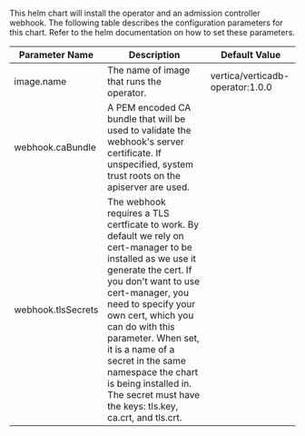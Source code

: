 This helm chart will install the operator and an admission controller webhook.  The following table describes the configuration parameters for this chart.  Refer to the helm documentation on how to set these parameters.

| Parameter Name | Description | Default Value |
|----------------|-------------|---------------|
| image.name | The name of image that runs the operator. | vertica/verticadb-operator:1.0.0 |
| webhook.caBundle | A PEM encoded CA bundle that will be used to validate the webhook's server certificate.  If unspecified, system trust roots on the apiserver are used. | |
| webhook.tlsSecrets | The webhook requires a TLS certficate to work.  By default we rely on cert-manager to be installed as we use it generate the cert.  If you don't want to use cert-manager, you need to specify your own cert, which you can do with this parameter.  When set, it is a name of a secret in the same namespace the chart is being installed in.  The secret must have the keys: tls.key, ca.crt, and tls.crt. | |

